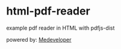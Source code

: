 # html-pdf-reader

example pdf reader in HTML with pdfjs-dist

powered by: [Medeveloper](https://medeveloper.me)
